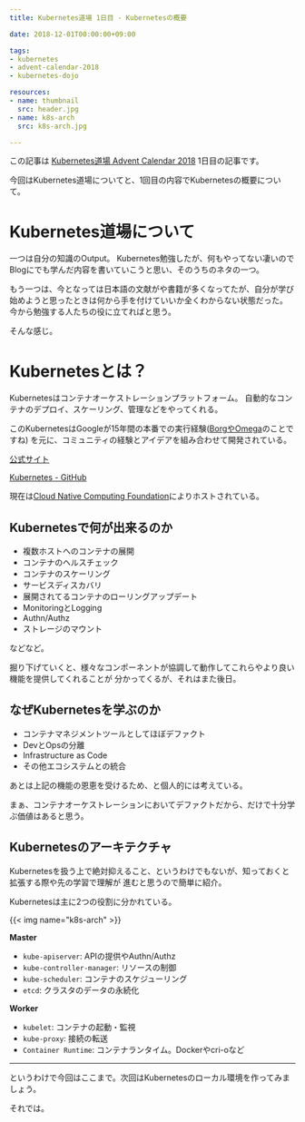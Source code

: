 ```yaml
---
title: Kubernetes道場 1日目 - Kubernetesの概要

date: 2018-12-01T00:00:00+09:00

tags:
- kubernetes
- advent-calendar-2018
- kubernetes-dojo

resources:
- name: thumbnail
  src: header.jpg
- name: k8s-arch
  src: k8s-arch.jpg

---
```


この記事は [Kubernetes道場 Advent Calendar 2018](https://qiita.com/advent-calendar/2018/k8s-dojo) 1日目の記事です。

今回はKubernetes道場についてと、1回目の内容でKubernetesの概要について。

# Kubernetes道場について

一つは自分の知識のOutput。
Kubernetes勉強したが、何もやってない凄いのでBlogにでも学んだ内容を書いていこうと思い、そのうちのネタの一つ。

もう一つは、今となっては日本語の文献がや書籍が多くなってたが、自分が学び始めようと思ったときは何から手を付けていいか全くわからない状態だった。
今から勉強する人たちの役に立てればと思う。

そんな感じ。

# Kubernetesとは？

Kubernetesはコンテナオーケストレーションプラットフォーム。
自動的なコンテナのデプロイ、スケーリング、管理などをやってくれる。

このKubernetesはGoogleが15年間の本番での実行経験([BorgやOmega](https://queue.acm.org/detail.cfm?id=2898444)のことですね)
を元に、コミュニティの経験とアイデアを組み合わせて開発されている。

[公式サイト](https://kubernetes.io/)

[Kubernetes - GitHub](https://github.com/kubernetes)

現在は[Cloud Native Computing Foundation](https://www.cncf.io/)によりホストされている。


## Kubernetesで何が出来るのか

- 複数ホストへのコンテナの展開
- コンテナのヘルスチェック
- コンテナのスケーリング
- サービスディスカバリ
- 展開されてるコンテナのローリングアップデート
- MonitoringとLogging
- Authn/Authz
- ストレージのマウント

などなど。

掘り下げていくと、様々なコンポーネントが協調して動作してこれらやより良い機能を提供してくれることが
分かってくるが、それはまた後日。

## なぜKubernetesを学ぶのか

- コンテナマネジメントツールとしてほぼデファクト
- DevとOpsの分離
- Infrastructure as Code
- その他エコシステムとの統合

あとは上記の機能の恩恵を受けるため、と個人的には考えている。

まぁ、コンテナオーケストレーションにおいてデファクトだから、だけで十分学ぶ価値はあると思う。

## Kubernetesのアーキテクチャ

Kubernetesを扱う上で絶対抑えること、というわけでもないが、知っておくと拡張する際や先の学習で理解が
進むと思うので簡単に紹介。

Kubernetesは主に2つの役割に分かれている。

{{< img name="k8s-arch" >}}

**Master**

- `kube-apiserver`: APIの提供やAuthn/Authz
- `kube-controller-manager`: リソースの制御
- `kube-scheduler`: コンテナのスケジューリング
- `etcd`: クラスタのデータの永続化

**Worker**

- `kubelet`: コンテナの起動・監視
- `kube-proxy`: 接続の転送
- `Container Runtime`: コンテナランタイム。Dockerやcri-oなど


--------------------------------------------------


というわけで今回はここまで。次回はKubernetesのローカル環境を作ってみましょう。

それでは。
